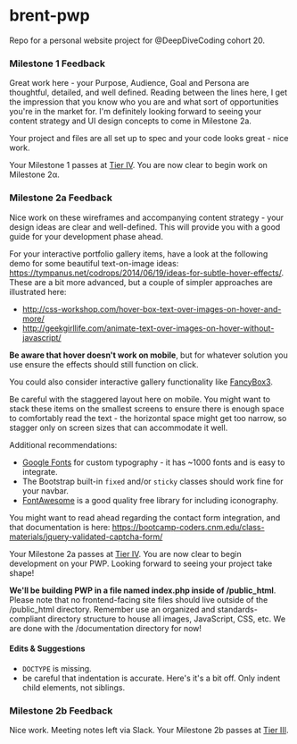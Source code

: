 # brent-pwp
Repo for a personal website project for @DeepDiveCoding cohort 20.

### Milestone 1 Feedback
Great work here - your Purpose, Audience, Goal and Persona are thoughtful, detailed, and well defined. Reading between the lines here, I get the impression that you know who you are and what sort of opportunities you're in the market for. I'm definitely looking forward to seeing your content strategy and UI design concepts to come in Milestone 2a.

Your project and files are all set up to spec and your code looks great - nice work.

Your Milestone 1 passes at [Tier IV](https://bootcamp-coders.cnm.edu/projects/personal/rubric/). You are now clear to begin work on Milestone 2&alpha;.

### Milestone 2a Feedback
Nice work on these wireframes and accompanying content strategy - your design ideas are clear and well-defined. This will provide you with a good guide for your development phase ahead.

For your interactive portfolio gallery items, have a look at the following demo for some beautiful text-on-image ideas: https://tympanus.net/codrops/2014/06/19/ideas-for-subtle-hover-effects/. These are a bit more advanced, but a couple of simpler approaches are illustrated here: 
- http://css-workshop.com/hover-box-text-over-images-on-hover-and-more/
- http://geekgirllife.com/animate-text-over-images-on-hover-without-javascript/

**Be aware that hover doesn't work on mobile**, but for whatever solution you use ensure the effects should still function on click.

You could also consider interactive gallery functionality like [FancyBox3](http://fancyapps.com/fancybox/3/).

Be careful with the staggered layout here on mobile. You might want to stack these items on the smallest screens to ensure there is enough space to comfortably read the text - the horizontal space might get too narrow, so stagger only on screen sizes that can accommodate it well.

Additional recommendations:
- [Google Fonts](https://fonts.google.com/) for custom typography - it has ~1000 fonts and is easy to integrate.
- The Bootstrap built-in `fixed` and/or `sticky` classes should work fine for your navbar.
- [FontAwesome](https://fontawesome.com/) is a good quality free library for including iconography.

You might want to read ahead regarding the contact form integration, and that documentation is here: https://bootcamp-coders.cnm.edu/class-materials/jquery-validated-captcha-form/

Your Milestone 2a passes at [Tier IV](https://bootcamp-coders.cnm.edu/projects/personal/rubric/). You are now clear to begin development on your PWP. Looking forward to seeing your project take shape!

**We'll be building PWP in a file named index.php inside of /public_html**. Please note that no frontend-facing site files should live outside of the /public_html directory. Remember use an organized and standards-compliant directory structure to house all images, JavaScript, CSS, etc. We are done with the /documentation directory for now!

#### Edits &amp; Suggestions
- `DOCTYPE` is missing.
- be careful that indentation is accurate. Here's it's a bit off. Only indent child elements, not siblings.

### Milestone 2b Feedback
Nice work. Meeting notes left via Slack. Your Milestone 2b passes at [Tier III](https://bootcamp-coders.cnm.edu/projects/personal/rubric/).
